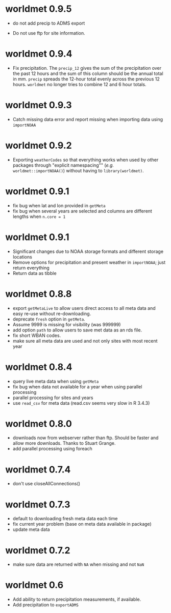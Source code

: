 # worldmet 0.9.5

- do not add precip to ADMS export

- Do not use ftp for site information.

# worldmet 0.9.4

- Fix precipitation. The `precip_12` gives the sum of the precipitation over the past 12 hours and the sum of this column should be the annual total in mm. `precip` spreads the 12-hour total evenly across the previous 12 hours. `worldmet` no longer tries to combine 12 and 6 hour totals.

# worldmet 0.9.3

- Catch missing data error and report missing when importing data using `importNOAA`

# worldmet 0.9.2

- Exporting `weatherCodes` so that everything works when used by other 
packages through "explicit namespacing"" (_e.g._ `worldmet::importNOAA()`)
without having to `library(worldmet)`.

# worldmet 0.9.1

- fix bug when lat and lon provided in `getMeta`
- fix bug when several years are selected and columns are different lengths when `n.core = 1`

# worldmet 0.9.1

- Significant changes due to NOAA storage formats and different storage locations
- Remove options for precipitation and present weather in `importNOAA`; just return everything
- Return data as tibble

# worldmet 0.8.8

- export `getMetaLive` to allow users direct access to all meta data and easy re-use without re-downloading.
- deprecate `fresh` option in `getMeta`.
- Assume 9999 is missing for visibility (was 999999)
- add option `path` to allow users to save met data as an rds file.
- fix short WBAN codes.
- make sure all meta data are used and not only sites with most recent year

# worldmet 0.8.4

- query live meta data when using `getMeta`
- fix bug when data not available for a year when using parallel processing
- parallel processing for sites and years
- use `read_csv` for meta data (read.csv seems very slow in R 3.4.3)

# worldmet 0.8.0

- downloads now from webserver rather than ftp. Should be faster and allow more downloads. Thanks to Stuart Grange.
- add parallel processing using foreach

# worldmet 0.7.4

- don't use closeAllConnections()

# worldmet 0.7.3

- default to downloading fresh meta data each time
- fix current year problem (base on meta data available in package)
- update meta data

# worldmet 0.7.2

- make sure data are returned with `NA` when missing and not `NaN`

# worldmet 0.6 

- Add ability to return precipitation measurements, if available.
- Add precipitation to `exportADMS`

